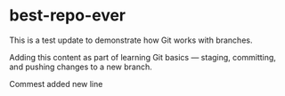 # best-repo-ever
This is a test update to demonstrate how Git works with branches.

Adding this content as part of learning Git basics — staging, committing, and pushing changes to a new branch.

Commest added new line


